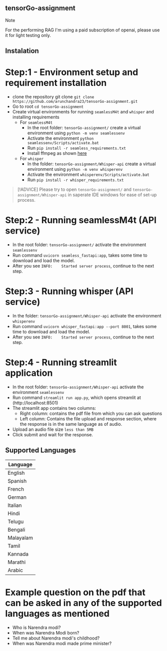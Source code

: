 ## tensorGo-assignment

> [!NOTE]
> For the performing RAG I'm using a paid subscription of openai, please use it for light testing only.


## Instalation

# Step:1 - Environment setup and requirement installation
- clone the repository git clone ```git clone https://github.com/arunchandra23/tensorGo-assignment.git```
- Go to root ```cd tensorGo-assignment```
- Create virtual environments for running `seamlessM4t` and `whisper` and installing requirements
    - For `seamlessM4t`
        - In the root folder: `tensorGo-assignment/` create a virtual environment using ```python -m venv seamlessenv```
        - Activate the environment ```python seamlessenv/Scripts/activate.bat```
        - Run ```pip install -r seamless_requirements.txt```
        - Install ffmpeg as shown [here](https://github.com/openai/whisper#setup)
    - For `whisper`
        - In the folder: `tensorGo-assignment/Whisper-api` create a virtual environment using ```python -m venv whisperenv```
        - Activate the environment ```whisperenv/Scripts/activate.bat```
        - Run ```pip install -r whisper_requirements.txt```

> [!ADVICE]
> Please try to open `tensorGo-assignment/` and `tensorGo-assignment/Whisper-api` in saperate IDE windows for ease of set-up process.


# Step:2 - Running seamlessM4t (API service)
- In the root folder: `tensorGo-assignment/` activate the environment `seamlessenv`
- Run command ```uvicorn seamless_fastapi:app```, takes some time to download and load the model.
- After you see `INFO:    Started server process`, continue to the next step.

# Step:3 - Running whisper (API service)
- In the folder: `tensorGo-assignment/Whisper-api` activate the environment `whisperenv`
- Run command ```uvicorn whisper_fastapi:app --port 8001```, takes some time to download and load the model.
- After you see `INFO:    Started server process`, continue to the next step.

# Step:4 - Running streamlit application
- In the root folder: `tensorGo-assignment/Whisper-api` activate the environment `seamlessenv`
- Run command ```streamlit run app.py```, which opens streamlit at (http://localhost:8501)
- The streamlit app contains two columns:
    - Right column: contains the pdf file from which you can ask questions
    - Left column: Contains the file upload and response section, where the response is in the same language as of audio.
- Upload an audio file size `less than 5MB` 
- Click submit and wait for the response.


## Supported Languages

| Language   |
|------------|
| English    |
| Spanish    |
| French     |
| German     |
| Italian    |
| Hindi      |
| Telugu     |
| Bengali    |
| Malayalam  |
| Tamil      |
| Kannada    |
| Marathi    |
| Arabic     |


# Example question on the pdf that can be asked in any of the supported languages as mentioned
- Who is Narendra modi?
- When was Narendra Modi born?
- Tell me about Narendra modi's childhood?
- When was Narendra modi made prime minister?

